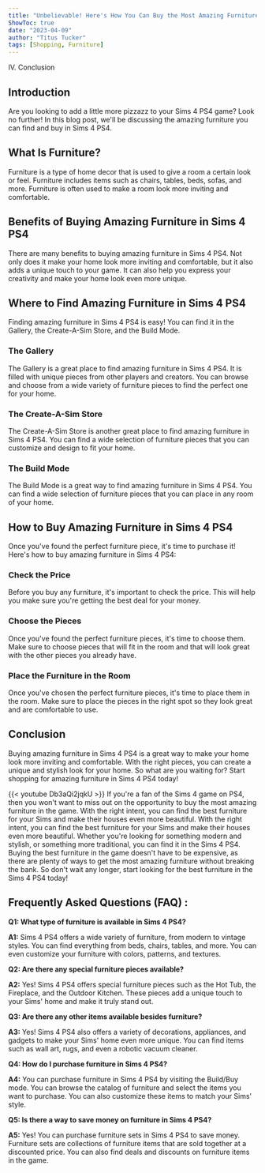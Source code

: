 ```yaml
---
title: "Unbelievable! Here's How You Can Buy the Most Amazing Furniture in Sims 4 PS4!"
ShowToc: true 
date: "2023-04-09"
author: "Titus Tucker" 
tags: [Shopping, Furniture]
---
```

IV. Conclusion 

## Introduction 

Are you looking to add a little more pizzazz to your Sims 4 PS4 game? Look no further! In this blog post, we'll be discussing the amazing furniture you can find and buy in Sims 4 PS4. 

## What Is Furniture?

Furniture is a type of home decor that is used to give a room a certain look or feel. Furniture includes items such as chairs, tables, beds, sofas, and more. Furniture is often used to make a room look more inviting and comfortable. 

## Benefits of Buying Amazing Furniture in Sims 4 PS4

There are many benefits to buying amazing furniture in Sims 4 PS4. Not only does it make your home look more inviting and comfortable, but it also adds a unique touch to your game. It can also help you express your creativity and make your home look even more unique. 

## Where to Find Amazing Furniture in Sims 4 PS4

Finding amazing furniture in Sims 4 PS4 is easy! You can find it in the Gallery, the Create-A-Sim Store, and the Build Mode. 

### The Gallery

The Gallery is a great place to find amazing furniture in Sims 4 PS4. It is filled with unique pieces from other players and creators. You can browse and choose from a wide variety of furniture pieces to find the perfect one for your home. 

### The Create-A-Sim Store

The Create-A-Sim Store is another great place to find amazing furniture in Sims 4 PS4. You can find a wide selection of furniture pieces that you can customize and design to fit your home. 

### The Build Mode

The Build Mode is a great way to find amazing furniture in Sims 4 PS4. You can find a wide selection of furniture pieces that you can place in any room of your home. 

## How to Buy Amazing Furniture in Sims 4 PS4

Once you've found the perfect furniture piece, it's time to purchase it! Here's how to buy amazing furniture in Sims 4 PS4: 

### Check the Price

Before you buy any furniture, it's important to check the price. This will help you make sure you're getting the best deal for your money. 

### Choose the Pieces

Once you've found the perfect furniture pieces, it's time to choose them. Make sure to choose pieces that will fit in the room and that will look great with the other pieces you already have. 

### Place the Furniture in the Room

Once you've chosen the perfect furniture pieces, it's time to place them in the room. Make sure to place the pieces in the right spot so they look great and are comfortable to use. 

## Conclusion

Buying amazing furniture in Sims 4 PS4 is a great way to make your home look more inviting and comfortable. With the right pieces, you can create a unique and stylish look for your home. So what are you waiting for? Start shopping for amazing furniture in Sims 4 PS4 today!

{{< youtube Db3aQi2jqkU >}} 
If you're a fan of the Sims 4 game on PS4, then you won't want to miss out on the opportunity to buy the most amazing furniture in the game. With the right intent, you can find the best furniture for your Sims and make their houses even more beautiful. With the right intent, you can find the best furniture for your Sims and make their houses even more beautiful. Whether you're looking for something modern and stylish, or something more traditional, you can find it in the Sims 4 PS4. Buying the best furniture in the game doesn't have to be expensive, as there are plenty of ways to get the most amazing furniture without breaking the bank. So don't wait any longer, start looking for the best furniture in the Sims 4 PS4 today!

## Frequently Asked Questions (FAQ) :
**Q1: What type of furniture is available in Sims 4 PS4?**

**A1:** Sims 4 PS4 offers a wide variety of furniture, from modern to vintage styles. You can find everything from beds, chairs, tables, and more. You can even customize your furniture with colors, patterns, and textures.

**Q2: Are there any special furniture pieces available?**

**A2:** Yes! Sims 4 PS4 offers special furniture pieces such as the Hot Tub, the Fireplace, and the Outdoor Kitchen. These pieces add a unique touch to your Sims' home and make it truly stand out.

**Q3: Are there any other items available besides furniture?**

**A3:** Yes! Sims 4 PS4 also offers a variety of decorations, appliances, and gadgets to make your Sims' home even more unique. You can find items such as wall art, rugs, and even a robotic vacuum cleaner.

**Q4: How do I purchase furniture in Sims 4 PS4?**

**A4:** You can purchase furniture in Sims 4 PS4 by visiting the Build/Buy mode. You can browse the catalog of furniture and select the items you want to purchase. You can also customize these items to match your Sims' style.

**Q5: Is there a way to save money on furniture in Sims 4 PS4?**

**A5:** Yes! You can purchase furniture sets in Sims 4 PS4 to save money. Furniture sets are collections of furniture items that are sold together at a discounted price. You can also find deals and discounts on furniture items in the game.




